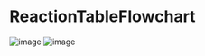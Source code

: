 ﻿# ReactionTableFlowchart
![image](https://github.com/ethanmartin223/ReactionTableFlowchart/assets/80828278/fcd3f979-8a51-47f3-806c-66081759c010)
![image](https://github.com/ethanmartin223/ReactionTableFlowchart/assets/80828278/8e8a84d2-0f49-4278-95ca-bc71726f503f)

